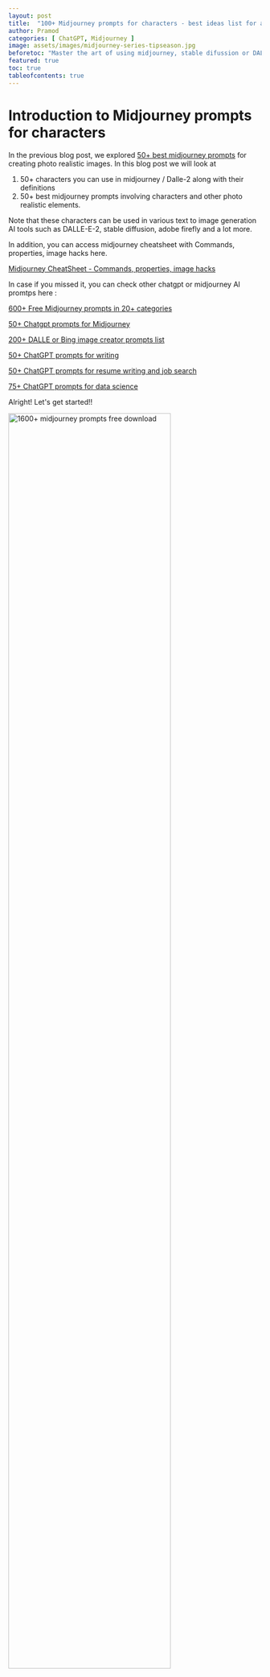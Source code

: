 ```yaml
---
layout: post
title:  "100+ Midjourney prompts for characters - best ideas list for ai art"
author: Pramod
categories: [ ChatGPT, Midjourney ]
image: assets/images/midjourney-series-tipseason.jpg
beforetoc: "Master the art of using midjourney, stable difussion or DALL-E-2 with creative realistic photo like images."
featured: true
toc: true
tableofcontents: true
---
```


# Introduction to Midjourney prompts for characters 

In the previous blog post, we explored [50+ best midjourney prompts](/midjourney-prompts-for-realism/) for creating
photo realistic images. In this blog post we will look at

1. 50+ characters you can use in midjourney / Dalle-2 along with their definitions 
2. 50+ best midjourney prompts involving characters and other photo realistic elements. 

Note that these characters can be used in various text to image generation AI tools such as DALLE-E-2, stable diffusion,
adobe firefly and a lot more.  

In addition, you can access midjourney cheatsheet with Commands, properties, image hacks here.      

<a href="/midjourney-cheatsheet/"> Midjourney CheatSheet - Commands, properties, image hacks </a>

In case if you missed it, you can check other chatgpt or midjourney AI promtps here :

[600+ Free Midjourney prompts in 20+ categories](/midjourney-prompts/)

[50+ Chatgpt prompts for Midjourney](/chatgpt-prompts-for-midjourney/)

[200+ DALLE or Bing image creator prompts list](/dalle-bing-image-prompt-ideas/)

[50+ ChatGPT prompts for writing](/chatgpt-prompts-for-writing/)

[50+ ChatGPT prompts for resume writing and job search](/chatgpt-prompts-for-resume/)

[75+ ChatGPT prompts for data science](/chatgpt-prompts-for-data-science/)

Alright! Let's get started!!

<a href="https://etsy.me/3GUkPIH"><img src="/assets/images/midjourney-prompts-cover.jpg" alt="1600+ midjourney prompts free download" style="width:80%;"></a>

## Midjourney tips for creative character prompts 
Here are some of the practical tips to get best results out of midjourney prompts that involve characters, personas, 
movie actors or artists. 

### 1. For creating animated midjourney characters, use the --niji mode.
* The Niji Journey and Niji Mode both pertain to the same generator, however, they are accessed differently.
* Midjourney users have the option to switch to Niji Mode by appending “--niji” to their prompt when messaging the
   midjourney bot.
* On the other hand, the Niji Journey is a Discord server with its own bot, the Niji Journey Bot, that can also
   generate outputs similar to Midjourney. Users can communicate with the Niji Journey Bot by using the same
   “--niji” command and prompt as they would with Midjourney.

### 2. Take advantage of midjourney v5 to describe characters   

Midjourney v5 is great for natural language. In previous versions of midjourney (i.e. v4 and older) to get better output
we need to stuff the prompt with keywords. But in v5 we can just describe in conversational english tone. So describe
characters as much as possible for best outputs.

### 3. Introduce new characters or environments

Mid-journey prompts can be a great way to introduce new characters or settings that challenge the character's
perspective. Think about how these new elements can change the character's trajectory and create prompts that explore
these changes.
* Example: Your character has been traveling alone for a while, but they stumble upon a small village in the middle of
   the forest. As they explore, they meet a group of people who are very different from anyone they've met before.
   Choose one of these new characters and write a scene where they challenge your main character's beliefs or values.


### 4. Consider the character's backstory 
Think about the character's past experiences and how they may have shaped who they are. Use this information to create
prompts that challenge the character's beliefs and force them to confront their inner demons.
Example: Write a scene where the character visits a place from their childhood that holds happy memories. As they
revisit this place, they reflect on how far they have come since those days and how much they have grown as a person.
Use this moment of reflection to show how the character's past experiences have shaped them into a stronger, more
resilient individual.

### 5. Think about the character's goals
What does the character want? What are their motivations? Create prompts that test the character's resolve and push them
to go beyond their comfort zone.

### 6. Create moral dilemmas
A great way to challenge your character is to create moral dilemmas that force them to make tough decisions. Think about
what values are important to your character and create prompts that put those values to the test.

### 7. Consider the character's relationships
Relationships can be a powerful tool for character development. Create prompts that explore the character's
relationships with other characters and how those relationships evolve over time.

### 8. Use the environment to your advantage
Use the environment as a tool for creating prompts that challenge your character. Think about how the environment can
impact the character's emotional state and use that to create prompts that push them to their limits.

### 9. Give the character a new skill or challenge
Mid-journey prompts can be a great way to introduce new skills or challenges that the character must overcome. Think
about what skills or challenges would be most relevant to the character's journey and create prompts that focus on those
areas.

<a href="https://etsy.me/3ljbdQ3"><img src="/assets/images/chatgpt-prompts-ai-tools-1000.jpg" alt="chatgpt prompts and ai tools download" class="img-fluid"></a>

## Midjourney prompts character ideas and definitions: 

1. `Absent Minded Professor`: A character who is forgetful or preoccupied with their work.
2. `Alien`: A creature from another planet or galaxy.
3. `Anarchist`: A person who advocates for the abolition of government and the creation of a society based on voluntary cooperation.
4. `Astronaut`: A person who travels in space.
5. `Blind Seer`: A character who is blind but possesses prophetic powers or insights.
6. `Clown`: A comic performer who wears a costume and makeup.
7. `Cowboy`: A person who herds cattle or performs other tasks on a ranch or farm.
8. `Crone`: An old woman who is often portrayed as a witch or sorceress.
9. `Dark Lord`: An evil character who has supernatural powers.
10. `Devil`: A supernatural being who is often associated with evil or temptation.
11. `Dracula`: A vampire who is the main character in Bram Stoker's novel "Dracula."
12. `Dragon Lady`: A stereotypical character of a strong-willed, cunning, and deceitful Asian woman.
13. `Dumb Blonde`: A stereotypical character of an attractive but unintelligent woman with blonde hair.
14. `Evil`: A character who is wicked or morally corrupt.
15. `Evil Clown`: A clown who has sinister or malevolent intentions.
16. `Fairy`: A supernatural being often depicted as small, with wings, and magical abilities.
17. `Femme Fatale`: A seductive woman who uses her charms to manipulate men.
18. `Filipina`: A woman of Filipino descent.
19. `French Maid`: A female domestic servant who wears a traditional French uniform.
20. `Gamer`: A person who plays video games.
21. `Geek`: A person who is highly knowledgeable and enthusiastic about a particular subject or activity, typically technology or academic pursuits.
22. `Geisha`: A traditional Japanese female entertainer who acts as a hostess and whose skills include performing various arts such as music and dance.
23. `Ghost`: A supernatural being of a deceased person that continues to haunt the living.
24. `Girl Next Door`: A stereotypical character of a friendly and wholesome young woman.
25. `Goblin`: A small, mischievous creature often depicted as ugly or grotesque.
26. `God`: A supernatural being who is often associated with creation and control of the universe.
27. `Goddess`: A female deity often associated with fertility, love, and war.
28. `Goth`: A subculture characterized by dark clothing, makeup, and a fascination with death and the supernatural.
29. `Goth Punk`: A subculture that combines elements of goth and punk fashion and music.
30. `Hag`: An ugly and malicious old woman who is often portrayed as a witch or sorceress.
31. `Hipster`: A person who follows the latest trends and fashions, often with an alternative or counter-culture twist.
32. `Hispanic`: A person of Hispanic or Latin American descent.
33. `Housewife`: A woman who manages a household and cares for her family.
34. `Indigenous`: A person who is native to a particular region or country.
35. `Journalist`: A person who collects, writes, and reports news and other information.
36. `Lab Technician`: A person who works in a laboratory performing scientific experiments or tests.
37. `Medusa`: A character from Greek mythology who has snakes for hair and can turn people to stone with her gaze.
38. `Mermaid`: A mythical creature that is half-human and half-fish.
39. `Mother Nature`: A personification of nature that is often depicted as a nurturing and benevolent force.
40. `Muse`: A Greek goddess who inspires artists and creatives.
41. `Mythological King`: A character from ancient mythology who is a ruler of a kingdom.
42. `Nerd`: A person who is socially awkward and has an obsessive interest in a particular subject, often related to science, technology, or academic pursuits.
43. `Ninja`: A character from Japanese folklore who is trained in martial arts and espionage.
44. `Nun`: A woman who has taken religious vows and lives in a convent or monastery.
45. `Occult Detective`: A character who investigates paranormal and supernatural phenomena.
46. `Painter`: A person who creates art using paint.
47. `Patriarch`: A male head of a family or social group.
48. `Pierrot`: A character from French pantomime who is often depicted as a sad clown.
49. `Pirate`: A character who engages in piracy, or the act of robbing ships at sea.
50. `Police Officer`: A person who is responsible for enforcing the law and maintaining public order.
51. `Politician`: A person who holds or seeks political office.
52. `Priest`: A person who has been ordained to perform religious rituals and lead a community in worship.
53. `Priestess`: A female priest.
54. `Professor`: A person who teaches at a college or university and conducts research in their field of expertise.
55. `Queen`: A female monarch who rules a kingdom or empire.
56. `Quincy Punk`: A subculture that combines elements of punk and traditional Japanese fashion.
57. `Redneck`: A stereotypical character of a rural, white, working-class person with conservative views and unsophisticated manners.
58. `Robot`: A machine that can perform tasks automatically.
59. `Samurai`: A warrior from feudal Japan who is trained in martial arts and bushido, the code of conduct for the samurai.
60. `Secretary`: A person who performs administrative and clerical duties in an office or other organization.
61. `Sniper`: A person who shoots from a hidden position, often from a long distance away.
62. `Soldier`: A person who serves in the military.
63. `Spellcaster`: A character who can cast spells or perform magic.
64. `Spy`: A person who collects information secretly, often for a government or military organization.
65. `Student`: A person who is studying at a school or university.
66. `Superhero`: A character with extraordinary powers or abilities who uses them to fight for justice and protect others.
67. `Swordman`: A person skilled in the use of a sword.
68. `Teen`: A person between the ages of 13 and 19.
69. `Toddler`: A child between the ages of 1 and 3.
70. `Tomboy`: A girl who behaves in a boyish manner or has interests traditionally associated with boys.
71. `Vamp`: A stereotypical character of a seductive and mysterious female vampire.
72. `Vampire`: A supernatural being who feeds on the blood of humans or animals.
73. `Warrior`: A person who fights in battles or wars.
74. `Werewolf`: A supernatural being who can transform from a human into a wolf.
75. `White Woman`: A woman of white or European descent.
76. `Witch`: A character who practices magic and is often associated with evil or the supernatural.
77. `Wizard`: A male witch or a person who practices magic and has exceptional knowledge and skill in their craft.
78. `Yuppie`: A stereotypical character of a young, urban professional who is affluent and career-driven.
79. `Zombie`: A fictional undead being that is reanimated and often depicted as mindless and hungry for human flesh.
80. `Batman`: A comic book superhero who fights crime in the fictional city of Gotham.
81. `Superman`: Another comic book superhero who possesses incredible strength and abilities.
82. `Harry Potter`: The main character in a popular series of young adult novels, who attends a school for wizards and battles dark magic.
83. `Darth Vader`: A central character in the Star Wars film franchise, known for his ominous black armor and use of the Force.
84. `James Bond`: A fictional British secret agent who stars in a series of spy novels and films.
85. `Sherlock Holmes`: A detective character created by Sir Arthur Conan Doyle, known for his intelligence, deductive reasoning, and problem-solving abilities.
86. `Wonder Woman`: A DC Comics superhero who possesses incredible strength and agility, as well as the ability to fly.
87. `Spider-Man`: A Marvel Comics superhero with spider-like abilities, including superhuman strength and the ability to shoot webs.
88. `Frodo Baggins`: The main character in J.R.R. Tolkien's The Lord of the Rings trilogy, who sets out on a quest to destroy a powerful ring.
89. `Gandalf`: A wizard character from The Lord of the Rings who helps Frodo on his journey.
90. `Captain America`: A Marvel Comics superhero who fights for justice and American values.
91. `Iron Man`: Another Marvel Comics superhero who uses his wealth and technology to create a suit of armor and fight crime.
92. `Thor`: A Marvel Comics superhero based on the Norse god of the same name, known for his strength and ability to wield a magical hammer.
93. `Wolverine`: A Marvel Comics superhero with regenerative powers and retractable claws.
94. `The Joker`: A famous villain from the Batman comic books and films, known for his twisted sense of humor and chaotic personality.
95. `Hannibal Lecter`: A character from the novel The Silence of the Lambs, known for his intelligence and cannibalistic tendencies.
96. `Indiana Jones`: A fictional archaeologist and adventurer who stars in a series of movies.
97. `Buffy the Vampire Slayer`: The titular character from a popular television series about a young woman who fights against supernatural forces.
98. `Ellen Ripley`: The main character in the Alien film franchise, known for her bravery and resourcefulness in the face of danger.
99. `Dr Frankenstein`: The central character in Mary Shelley's novel Frankenstein, who creates a monster through scientific experimentation.
100. `Baby`: A very young human.
101. `Businessman`: A person who engages in commercial or industrial activities.
102. `Carpenter`: A person who builds or repairs wooden structures.
103. `Cartographer`: A person who creates maps.

## Character keywords for midjourney or DALLE-2 prompts
Below are the keywords that you can use as part of midjourney character prompts: 

Concept character, Imaginary, unique, inventive, creative, original, innovative, non-traditional, unconventional,
distinctive, avant-garde, visionary, bold, daring, imaginative, Portrait character, Realistic, accurate, lifelike,
detailed, expressive, emotive, characterful, intimate, personal, revealing, captivating, engaging, striking, vivid,
naturalistic, authentic.


## Midjourney prompts for characters
Here are some of the character prompts for midjourney or DALL-E-2 or any other ai art tools 

1. Create a photo-realistic portrait of an astronaut floating in space with the Earth in the background. Use the Sony α7
   III camera with a 200mm lens at F 1.2 aperture setting to blur the background and isolate the subject. The lighting
   should be dramatic and dreamlike with the sun shining on the astronaut's face and spacesuit. credits to
   tipseason.com, use the Midjourney v5 with photorealism mode turned on to create an ultra-realistic image that
   captures the vastness and beauty of space.
2. Create a photo-realistic image of a ninja leaping through the air with a sword in hand. Use the Nikon D850 DSLR 4k
   camera with an 85mm lens at F 1.2 aperture setting to blur the background and isolate the subject. The lighting
   should be dark and dramatic with a hint of smoke in the background. image inspiration like tipseason.com Use the
   Midjourney v5 with photorealism mode turned on to create an ultra-realistic image that captures the power and agility
   of the ninja.
3. Create a photo-realistic portrait of a mermaid sitting on a rock by the ocean. Use the Canon EOS R5 camera with a
   100mm lens at F 1.2 aperture setting to blur the background and isolate the subject. The lighting should be soft and
   dreamlike with the sun shining on the mermaid's face and tail. Image inspiration like www.tipseason.com. Use the
   Midjourney v5 with photorealism mode turned on to create an ultra-realistic image that captures the beauty and
   mystery of the mermaid.
4. Create a photo-realistic portrait of a cowboy riding a horse in a vast, open field. Use the Hasselblad camera with a
   85mm lens at F 1.2 aperture setting to blur the background and isolate the subject. The lighting should be warm and
   natural with the sun setting in the background. image inspiration like tipseason.com. Use the Midjourney v5 with
   photorealism mode turned on to create an ultra-realistic image that captures the ruggedness and freedom of the
   cowboy.
5. Create a photo-realistic portrait of a witch standing in a dark forest. Use the Sony α7 III camera with a 100mm lens
   at F 1.2 aperture setting to blur the background and isolate the subject. The lighting should be dark and eerie with
   a hint of moonlight in the background. Use the Midjourney v5 with photorealism mode turned on to create an
   ultra-realistic image that captures the power and mystique of the witch.
6. Create a photo-realistic image of a blind seer standing in front of an ancient temple ruins, holding a staff with a
   crystal orb on top. Use a Hasselblad camera with a 100mm lens at F 1.2 aperture setting to blur the background and
   focus on the seer. Use dreamlike lighting with rays of sun peeking through the ruins. Use the --v 5 flag to activate
   Midjourney's photorealism mode and capture the seer's wrinkles and detailed facial features.
7. Capture a candid and personal portrait of an indigenous woman wearing traditional clothing and jewelry. Use a Nikon
   D850 DSLR 4k camera with an 85mm lens at F 1.2 aperture setting to blur the background and focus on the woman's face.
   The backdrop should be a natural environment with a waterfall or mountain in the distance. Use the --v 5 flag to
   create a photo-realistic image that captures the woman's unique features and culture.
8. Create a photo-realistic image of a werewolf standing in a dark forest, looking up at the full moon. Use a Sony α7
   III camera with a 200mm lens at F 1.2 aperture setting to isolate the werewolf and create a blurry background with
   trees and fog. Use dramatic lighting with moonlight casting shadows on the werewolf's fur. Use the --v 5 flag to
   create a detailed and realistic image of the werewolf's snout, teeth, and fur.
9. Capture a candid and personal portrait of a French maid in a luxurious hotel room, holding a tray of food and drinks.
   Use a Canon EOS R5 camera with a 100mm lens at F 1.2 aperture setting to blur the background and focus on the maid's
   face and uniform. The backdrop should be a well-decorated hotel room with a window overlooking the city. Use the --v
   5 flag to create a photo-realistic image that captures the maid's elegance and professionalism.
10. Create a photo-realistic image of an astronaut standing on the surface of Mars, with a red planet in the distance.
    Use a Hasselblad camera with a 200mm lens at F 1.2 aperture setting to isolate the astronaut and create a blurry
    background with rocks and dust. tipseason.com inspriation. Use ultra-detailed lighting to capture the astronaut's
    spacesuit and equipment. Use the --v 5 flag to create a realistic and immersive image of space exploration.
11. Capture a candid and personal portrait of a Filipino fisherman at dawn, pulling a net full of fish out of the water.
    Use a Nikon D850 DSLR 4k camera with a 85mm lens at F 1.2 aperture setting to blur the background and focus on the
    fisherman's face and muscular arms. The backdrop should be the ocean
12. Capture the fearless and adventurous spirit of an astronaut standing on the moon. Use a Nikon D850 DSLR 4k camera
    with a 200mm lens at F 1.2 aperture setting to create a sharp and clear image of the astronaut's space suit. The
    backdrop should be a vast and desolate lunar surface to highlight the isolation and danger of the mission. Use
    dreamlike lighting with a stark contrast between light and shadow to give the image an ethereal quality. The image
    should be shot in high resolution and in a 9:16 aspect ratio. Use Midjourney's photorealism mode with --v 5 to
    create an ultra-realistic image that captures the majesty of space.
13. Create a powerful and imposing portrait of a samurai warrior in full armor. Use a Sony α7 III camera with a 85mm
    lens at F 1.2 aperture setting to blur the background and isolate the subject. The warrior should be standing on a
    misty mountaintop overlooking a sprawling landscape to create a sense of power and dominance. Use dramatic lighting
    with deep shadows to create a mysterious and foreboding atmosphere. The image should be shot in high resolution and
    in a 9:16 aspect ratio. Use Midjourney's photorealism mode with --v 5 to create an ultra-realistic image that
    captures the warrior's fierce and unyielding spirit.
14. Capture the fearless and adventurous spirit of an astronaut standing on the moon. Use a Nikon D850 DSLR 4k camera
    with a 200mm lens at F 1.2 aperture setting to create a sharp and clear image of the astronaut's space suit. The
    backdrop should be a vast and desolate lunar surface to highlight the isolation and danger of the mission. Use
    dreamlike lighting with a stark contrast between light and shadow to give the image an ethereal quality. -- ar 9:16
15. Create an enchanting and mystical portrait of a mermaid sitting on a rocky shoreline. Use a Canon EOS R5 camera with
    an 85mm lens at F 1.2 aperture setting to blur the background and isolate the mermaid. The shoreline should have
    rough, jagged rocks with water crashing against them in the background to add a dramatic and natural element to the
    image. Use soft, dreamlike lighting to create a magical atmosphere around the mermaid. --ar 9:16
16. Capture the raw and intense energy of a rockstar performing on stage. Use a Sony α7 III camera with a 100mm lens at
    F 1.2 aperture setting to isolate the subject and capture their expression as they sing or play an instrument. The
    background should be a blurred sea of enthusiastic fans and colorful stage lights to add to the excitement of the
    performance. Use dramatic lighting to highlight the rockstar's personality and charisma. --ar 9:16
17. Create a haunting and eerie portrait of a witch standing in the middle of a dense forest. Use a Hasselblad camera
    with a 200mm lens at F 1.2 aperture setting to blur the background and focus on the witch. The forest should be dark
    and foreboding, with twisted trees and mist in the background to add a supernatural element to the image. Use
    atmospheric lighting to give the witch an otherworldly appearance. --ar 9:16
18. Create an epic and awe-inspiring image of a brave warrior wielding a sword in a barren wasteland. Use a Canon EOS R6
    camera with a 35mm lens at F 2.8 aperture setting to capture the intensity of the warrior's gaze. The backdrop
    should be a desolate wasteland with a fiery red sky to convey a sense of danger and impending doom. Use dramatic
    lighting with deep shadows to emphasize the strength and power of the warrior. --ar 16:9
19. Capture the mystical and otherworldly presence of a beautiful mermaid lounging on a rocky shoreline. Use a Sony α7
    III camera with a 50mm lens at F 1.4 aperture setting to create a soft and dreamy image of the mermaid's natural
    beauty. The backdrop should be a rugged coastline with a misty ocean in the background to create a mysterious and
    magical atmosphere. Use ethereal lighting with soft, diffused sunlight to create a heavenly aura around the mermaid.
    --ar 9:16
20. Create a haunting and eerie image of a malevolent ghost haunting an abandoned mansion. Use a Nikon Z7 II camera with
    a 85mm lens at F 1.8 aperture setting to capture the ghost's ethereal form. The backdrop should be an old and
    decrepit mansion with peeling wallpaper and broken furniture to convey a sense of decay and abandonment. Use spooky
    lighting with dim, flickering candles to create a chilling and unsettling atmosphere. --ar 1:1
21. Capture the playful and energetic nature of a mischievous baby playing in a colorful ball pit. Use a Canon EOS R5
    camera with a 24-70mm lens at F 2.8 aperture setting to create a bright and cheerful image of the baby's joyful
    innocence. The backdrop should be a brightly colored ball pit with balls of various colors to create a fun and
    playful atmosphere. Use natural lighting with soft, diffused sunlight to create a warm and inviting environment.
    --ar 16:9
22. Create a powerful and awe-inspiring image of a mythical dragon breathing fire in a dark and foreboding cave. Use a
    Sony α7R IV camera with a 70-200mm lens at F 2.8 aperture setting to capture the dragon's imposing size and
    strength. The backdrop should be a dark and shadowy cave with rocks and stalactites to create a menacing and
    foreboding atmosphere. Use dramatic lighting with fiery reds and oranges to create a sense of danger and power. --ar
    16:9
23. Capture the rebellious and free-spirited nature of an anarchist protesting on the streets. Use a Nikon D850 DSLR 4k
    camera with a 24mm lens at F 2.8 aperture setting to create a dynamic and energetic image of the protester's passion
    and conviction. The backdrop should be a busy city street with protesters and police officers to create a sense of
    chaos and tension. Use gritty lighting with harsh shadows to convey the intensity and danger of the situation. --ar
    16:9
24. Create a mysterious and enchanting image of a beautiful geisha in a traditional Japanese garden. Use a Fujifilm X-T4
    camera with a 56mm lens at F 1.2 aperture setting to capture the geisha's delicate features and intricate kimono.
    The backdrop should be a serene Japanese garden with a koi pond and cherry blossom trees to create a tranquil and
    peaceful atmosphere. Use soft, diffused lighting with warm, golden tones to create a dreamy and enchanting mood.
    --ar 1:1
25. Create an eerie and mysterious portrait of a witch standing in a forest clearing at night. Use a Canon EOS R5 camera
    with a 50mm lens at F 1.2 aperture setting to capture the witch's haunting expression and flowing robes. The
    background should be a dense and foreboding forest with moonlight streaming through the trees to add an otherworldly
    vibe to the image. Use dramatic lighting with shadows and highlights to create depth and contrast. --ar 16:9
26. Capture the playful and mischievous personality of a fairy dancing in a field of wildflowers. Use a Sony α7 III
    camera with a 35mm lens at F 1.2 aperture setting to freeze the fairy's movement and capture her colorful wings. The
    backdrop should be a vibrant and lively meadow with a blue sky and fluffy clouds to add a whimsical feel to the
    image. Use soft and diffused lighting to create a dreamlike atmosphere. --ar 1:1
27. Create a powerful and heroic portrait of a warrior queen wielding a sword on a medieval battlefield. Use a Nikon
    D850 DSLR 4k camera with a 85mm lens at F 1.2 aperture setting to create a sharp and detailed image of the queen's
    armor and weapon. The background should be a chaotic and smoky battlefield with bodies and weapons scattered around
    to add a sense of danger and tension to the image. Use dramatic lighting with warm colors to convey the queen's
    strength and bravery. --ar 16:9
28. Capture the mysterious and alluring personality of a vampire in a dark and gothic setting. Use a Fujifilm X-T4
    camera with a 56mm lens at F 1.2 aperture setting to create a sharp and detailed image of the vampire's piercing
    gaze and elegant attire. The backdrop should be a dimly lit castle or cathedral with candles and stained glass
    windows to add a supernatural vibe to the image. Use moody and dramatic lighting to create shadows and highlights
    that enhance the vampire's features. --ar 9:16
29. Create a futuristic and action-packed portrait of a ninja in a neon-lit cityscape. Use a Panasonic Lumix GH5 camera
    with a 35mm lens at F 1.2 aperture setting to capture the ninja's dynamic pose and sleek costume. The background
    should be a futuristic and bustling metropolis with skyscrapers and neon lights to add a cyberpunk feel to the
    image. Use edgy and colorful lighting to create a sense of motion and energy. --ar 16:9
30. Capture the mystery and danger of a femme fatale in a dark alleyway at night. Use a Fujifilm X-T3 camera with a 35mm
    lens at F 1.2 aperture setting to create a moody and dramatic image. The backdrop should be a dimly lit brick wall
    to add texture and depth to the scene. Use harsh lighting with strong shadows to enhance the sense of danger. --ar
    16:9
31. Create a whimsical and enchanting portrait of a fairy dancing in a forest. Use a Canon EOS R5 camera with a 85mm
    lens at F 1.2 aperture setting to create a soft and dreamy image. The backdrop should be a lush green forest with
    dappled sunlight filtering through the leaves to add a magical touch. Use warm and soft lighting to create a warm
    and inviting atmosphere. --ar 1:1
32. Capture the power and majesty of a dragon lady in flight. Use a Sony α7 III camera with a 200mm lens at F 1.2
    aperture setting to create a sharp and dynamic image. The backdrop should be a stormy sky with dark clouds to add
    drama and intensity to the scene. Use cool and dramatic lighting to emphasize the character's power and strength.
    --ar 16:9
33. Create a haunting and eerie portrait of a ghost in an abandoned building. Use a Nikon Z7 camera with a 50mm lens at
    F 1.2 aperture setting to create a moody and atmospheric image. The backdrop should be a dilapidated room with
    peeling wallpaper and broken furniture to add a sense of decay and abandonment. Use soft and subtle lighting to add
    a sense of mystery and unease. --ar 9:16
34. Capture the intensity and determination of a ninja in combat. Use a Canon EOS 5D Mark IV camera with a 135mm lens at
    F 1.2 aperture setting to create a sharp and dynamic image. The backdrop should be a dimly lit dojo to add a sense
    of danger and urgency to the scene. Use strong and dramatic lighting to emphasize the character's skill and focus.
    --ar 16:9
35. Create a striking and powerful portrait of a warrior in battle. Use a Nikon D850 camera with a 70-200mm lens at F
    1.2 aperture setting to create a sharp and dramatic image. The backdrop should be a battlefield with smoke and dust
    to add a sense of chaos and danger. Use bold and dramatic lighting to emphasize the character's strength and
    courage. --ar 16:9
36. Capture the beauty and mystery of a mermaid in the depths of the ocean. Use a Sony α7R III camera with a 50mm lens
    at F 1.2 aperture setting to create a soft and dreamy image. The backdrop should be a coral reef with colorful fish
    and plants to add a sense of wonder and enchantment. Use warm and soft lighting to create a mystical and inviting
    atmosphere. --ar 1:1
37. Create a playful and fun portrait of a toddler playing in a park. Use a Canon EOS R camera with a 50mm lens at F 1.2
    aperture setting to create a bright and cheerful image. The backdrop should be a playground with swings and slides
    to add a sense of joy and innocence. Use natural and soft lighting to create a warm and inviting atmosphere. --ar 9:
    16
38. A street portrait of a Hispanic street vendor selling fruits and vegetables, captured in candid and gritty black and
    white, with a shallow depth of field to emphasize the vendor's facial expression. Use a Canon EOS R6 full-frame
    mirrorless camera with a 35mm prime lens and a low aperture setting for maximum sharpness. --v 5
39. A fantasy illustration of a mermaid queen with long hair and a crown of seashells, swimming in a mystical ocean
    filled with bioluminescent creatures. Use a Wacom Cintiq 24HD touch pen display with Adobe Photoshop software and a
    digital painting technique to create a rich and detailed image with soft gradients and vibrant colors. --niji
40. A minimalist still life photograph of a single red apple against a white background, with sharp focus and strong
    contrast. Use a Sony Alpha 7R IV mirrorless camera with a macro lens and a high aperture setting for maximum detail.
    --v 4
41. A surreal mixed media artwork of a goblin riding a snail through a fantastical landscape of floating islands and
    twisted trees, created with acrylic paint, ink, and collage. Use a large format scanner and Adobe Photoshop software
    to merge multiple layers and textures into a seamless composition. --v 4
42. A portrait of a blind seer holding a crystal ball, captured in dramatic chiaroscuro lighting to accentuate the
    seer's facial features and the crystal's reflections. Use a medium format Hasselblad camera with a 120mm lens and a
    low aperture setting for a shallow depth of field. --v 4
43. An impressionistic landscape painting of a mountain range at sunset, with loose brushstrokes and vibrant colors. Use
    a canvas panel and oil paint with a wet-on-wet technique to create a sense of fluidity and motion. --v 4
44. A street photograph of a Japanese geisha walking through a crowded market, captured in high contrast black and white
    with a wide angle lens to emphasize the busy environment. Use a Leica M10-R camera with a 28mm lens and a low
    aperture setting for a cinematic look. --v 4
45. A digital illustration of a vampire queen with pale skin and blood red eyes, wearing a flowing dress and surrounded
    by bats. Use a Wacom Intuos Pro pen tablet and Adobe Illustrator software to create a stylized vector image with
    bold lines and intricate details. --niji
46. A candid snapshot of a toddler playing in a park, captured in natural light with a fast shutter speed to freeze the
    action. Use an iPhone 13 Pro smartphone camera with the portrait mode and the deep fusion feature for a detailed and
    realistic image. --v 4
47. A moody portrait of a goth punk musician with colorful hair and tattoos, captured in low key lighting with a retro
    film camera. Use a Canon AE-1 Program 35mm film camera with a 50mm lens and a low ISO film for a grainy and
    nostalgic look. --v 4
48. A whimsical watercolor painting of a mermaid lounging on a rocky shore, surrounded by sparkling ocean waves and
    playful sea creatures, with a touch of realism inspired by John William Waterhouse.
49. A moody black and white portrait photograph of an anarchist with a pierced lip and a shaved head, captured in a
    gritty urban setting with dramatic shadows and high contrast, reminiscent of Robert Mapplethorpe's style.
50. A digital illustration of a futuristic samurai warrior with a sleek and angular armor, wielding a glowing katana
    sword against a neon cityscape background, inspired by the cyberpunk genre and created by Yoshitaka Amano.
51. A traditional oil painting of a crone, with a hunched back and a gnarled cane, set against a dark and stormy sky,
    with a mastery of chiaroscuro and texture, in the style of Rembrandt.
52. A surrealistic mixed media collage of a cowboy riding a giant mechanical bull in a desert wasteland, made of vintage
    magazines, old maps, and rusty metal scraps, with a touch of humor and absurdity, inspired by the works of Max
    Ernst.
53. A digital portrait of a femme fatale with bold red lipstick, smoky eyes, and a black fedora hat, set against a
    monochrome cityscape, with a stylish and retro film noir aesthetic, created by Tula Lotay.
54. A graphite drawing of a blind seer with a third eye on their forehead, gazing into the distance with a serene and
    mystical expression, with intricate details and shading, reminiscent of Albrecht Durer's work.
55. A photo-realistic oil painting of a dragon lady, with long flowing hair and elaborate golden ornaments, surrounded
    by vibrant blossoms and greenery, with a mastery of light and shadow, in the style of Gustav Klimt.
56. A playful digital illustration of a baby with rosy cheeks and a fluffy onesie, surrounded by colorful balloons and
    confetti, against a cheerful and pastel-colored background, created by Ohara Hale.
57. A mixed media piece featuring a spellcaster in a dramatic pose, with a flowing cape and a wand emitting sparks of
    magic, set against a mystical and otherworldly landscape, with a variety of textures and materials, inspired by the
    works of Brian Froud.

## Conclusion

In conclusion, the world of AI art is constantly evolving, and tools like Midjourney are making it easier than ever to
create photo-realistic images that capture the essence of the subject matter. From natural landscapes to bustling city
streets, the creative prompts we explored in this blog post demonstrate the incredible potential of AI art to push the
boundaries of creativity.

While some may argue that AI art lacks the emotional depth of traditional art, it's clear that tools like Midjourney are
allowing artists and photographers to express themselves in new and exciting ways. By experimenting with different
camera techniques, lighting, and settings, we can create images that are not only stunningly realistic but also uniquely
creative.

If you enjoyed this post, we encourage you to share it with your friends and followers on social media and following us
on twitter @thetipseason And if you want to stay up-to-date on the latest trends in generative art and AI, be sure to
follow our newsletter for more tips, tricks, and insights. Thanks for reading, and happy creating!






